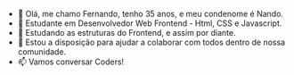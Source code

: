 - 👋 Olá, me chamo Fernando, tenho 35 anos, e meu condenome é Nando.
- 👀 Estudante em Desenvolvedor Web Frontend - Html, CSS e Javascript.
- 🌱 Estudando as estruturas do Frontend, e assim por diante.
- 💞️ Estou a disposição para ajudar a colaborar com todos dentro de nossa comunidade.
- 📫 Vamos conversar Coders!

<!---
Fernandorw/Fernandorw is a ✨ special ✨ repository because its `README.md` (this file) appears on your GitHub profile.
You can click the Preview link to take a look at your changes.
--->
